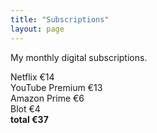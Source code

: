 ```yaml
---
title: "Subscriptions"
layout: page
---
```


My monthly digital subscriptions.

Netflix €14  
YouTube Premium €13  
Amazon Prime €6  
Blot €4  
**total €37**
